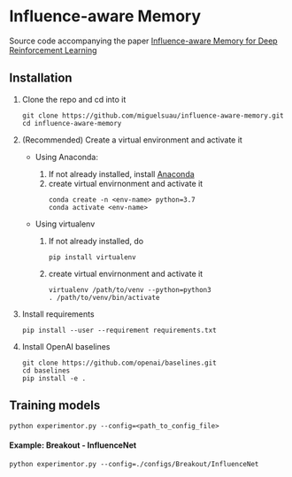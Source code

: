 # Influence-aware Memory
Source code accompanying the paper [Influence-aware Memory for Deep Reinforcement Learning](https://arxiv.org/pdf/1911.07643.pdf)
## Installation
1. Clone the repo and cd into it
    ```
    git clone https://github.com/miguelsuau/influence-aware-memory.git
    cd influence-aware-memory
    ```
2. (Recommended) Create a virtual environment and activate it

   * Using Anaconda:

     1. If not already installed, install [Anaconda](https://www.anaconda.com/distribution/)
     2. create virtual envirnonment and activate it 
        ```
        conda create -n <env-name> python=3.7
        conda activate <env-name>
        ```

    * Using virtualenv

      1. If not already installed, do
         ```
         pip install virtualenv
         ```
      2. create virtual envirnonment and activate it
         ```
         virtualenv /path/to/venv --python=python3
         . /path/to/venv/bin/activate
         ```
3. Install requirements
   ```
   pip install --user --requirement requirements.txt
   ```
4. Install OpenAI baselines

   ```
   git clone https://github.com/openai/baselines.git
   cd baselines
   pip install -e .
   ```

## Training models
```
python experimentor.py --config=<path_to_config_file>
```
#### Example: Breakout - InfluenceNet

```
python experimentor.py --config=./configs/Breakout/InfluenceNet
```
